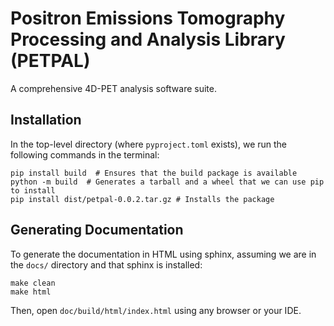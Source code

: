 # Positron Emissions Tomography Processing and Analysis Library (PETPAL)

A comprehensive 4D-PET analysis software suite.

## Installation

In the top-level directory (where `pyproject.toml` exists), we run the following commands in the terminal:

```shell
pip install build  # Ensures that the build package is available
python -m build  # Generates a tarball and a wheel that we can use pip to install
pip install dist/petpal-0.0.2.tar.gz # Installs the package
```

## Generating Documentation

To generate the documentation in HTML using sphinx, assuming we are in the `docs/` directory and that sphinx is
installed:

```shell
make clean
make html 
```

Then, open `doc/build/html/index.html` using any browser or your IDE.
